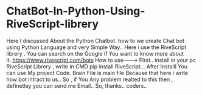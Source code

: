 # ChatBot-In-Python-Using-RiveScript-librery
Here I discussed About the Python Chatbot. how to we create Chat bot using Python Language and  very Simple Way..
Here i use the  RiveScript librery . You can search on the Google if You want to know more about it..https://www.rivescript.com/bots
How to use--->
First..
 install in your pc RiveScript Librery , write  in CMD pip install RiveScript...
 After Installl You can use My project Code.
 Brain File is main file Because that here i write how bot intract to us..
 So , if You Any problem  realted to this then ,  definetley you can send me Email..
 So, thanks.. coders..
